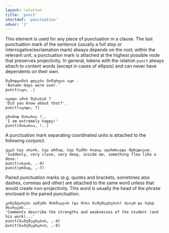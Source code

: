 ```yaml
---
layout: relation
title: 'punct'
shortdef: 'punctuation'
udver: '2'
---
```


This element is used for any piece of punctuation in a clause. The last punctuation mark of the sentence (usually a full stop or interrogative/exclamation mark) always depends on the root; within the relevant unit, a punctuation mark is attached at the highest possible node that preserves projectivity. In general, tokens with the relation <code>punct</code> always attach to content words (except in cases of ellipsis) and can never have dependents on their own.

~~~ sdparse
შემოდგომის დღეები მიწურული იყო .
'Autumn days were over.'
punct(იყო, .)
~~~
~~~ sdparse
იცოდი ამის შესახებ ?
'Did you know about that?'.
punct(იცოდი, ?)
~~~
~~~ sdparse
უზომოდ მიხარია !..
'I am extremely happy!'
punct(მიხარია, !..)
~~~

A punctuation mark separating coordinated units is attached to the following conjunct.

~~~ sdparse
უცებ სულ ახლოს, სულ ღრმად, სულ ჩემში რაღაც აფართხალდა მტრედივით.
'Suddenly, very close, very deep, inside me, something flew like a dove.'
punct(ახლოს, ,-4)
punct(ღრმად, ,-7)
~~~

Paired punctuation marks (e.g. quotes and brackets, sometimes also dashes, commas and other) are attached to the same word unless that would create non-projectivity. This word is usually the head of the phrase enclosed in the paired punctuation.

~~~ sdparse
კომენტარები აღწერს მოსწავლის (და მისი ნამუშევრების) ძლიერ და სუსტ მხარეებს...
'Comments describe the strengths and weaknesses of the student (and his work)...'
punct(ნამუშევრების, ,-4)
punct(ნამუშევრების, ,-8)
~~~

<!-- Interlanguage links updated Po 11. listopadu 2024, 20:11:27 CET -->
